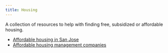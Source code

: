 ```yaml
---
title: Housing
---
```


A collection of resources to help with finding free, subsidized or affordable housing.

- [Affordable housing in San Jose](/places)
- [Affordable housing management companies](/companies)

